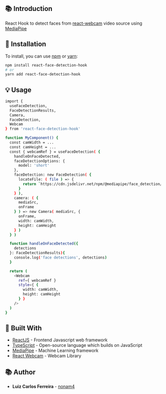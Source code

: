 ## 📚 Introduction

React Hook to detect faces from [react-webcam](https://www.npmjs.com/package/react-webcam) video source using [MediaPipe](https://developers.google.com/mediapipe/)

## 🧰 Installation

To install, you can use [npm](https://npmjs.org/) or [yarn](https://yarnpkg.com):

```sh
npm install react-face-detection-hook
# or
yarn add react-face-detection-hook
```

## 💡 Usage

```sh
import { 
  useFaceDetection,
  FaceDetectionResults,
  Camera,
  FaceDetection,
  Webcam
} from 'react-face-detection-hook'

function MyComponent() {
  const camWidth = ...
  const camHeight = ...
  const { webcamRef } = useFaceDetection( {
    handleOnFaceDetected,
    faceDetectionOptions: {
      model: 'short'
    },
    faceDetection: new FaceDetection( {
      locateFile: ( file ) => {
        return `https://cdn.jsdelivr.net/npm/@mediapipe/face_detection/${ file }`
      }
    } ),
    camera: ( {
      mediaSrc,
      onFrame
    } ) => new Camera( mediaSrc, {
      onFrame,
      width: camWidth,
      height: camHeight
    } )
  } ) 

  function handleOnFaceDetected({ 
    detections
  }: FaceDetectionResults){
    console.log('face detections', detections)
  }

  return (
    <Webcam
      ref={ webcamRef }
      style={ {
        width: camWidth,
        height: camHeight
      } }
    />
  )
}
```

## 👷 Built With

- [ReactJS](https://reactjs.org/) - Frontend Javascript web framework
- [TypeScript](https://www.typescriptlang.org/) - Open-source language which builds on JavaScript
- [MediaPipe](https://developers.google.com/mediapipe/) - Machine Learning framework
- [React Webcam](https://www.npmjs.com/package/react-webcam) - Webcam Library

## 📚 Author

- **Luiz Carlos Ferreira** - [nonam4](https://github.com/nonam4)